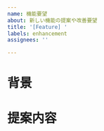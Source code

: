 ```yaml
---
name: 機能要望
about: 新しい機能の提案や改善要望
title: '[Feature] '
labels: enhancement
assignees: ''

---
```


# 背景
<!-- この機能が必要な理由や背景を説明してください -->


# 提案内容
<!-- 具体的な提案内容を説明してください --> 